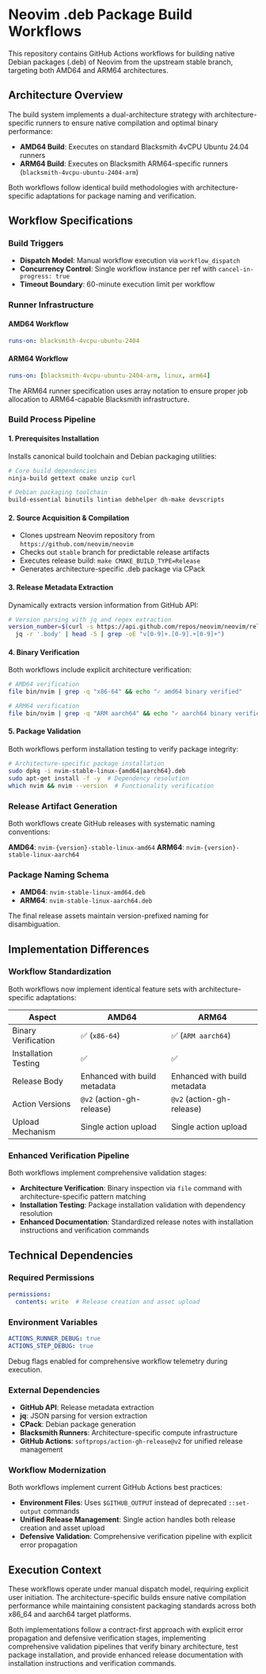 # Neovim .deb Package Build Workflows

This repository contains GitHub Actions workflows for building native Debian packages (.deb) of Neovim from the upstream stable branch, targeting both AMD64 and ARM64 architectures.

## Architecture Overview

The build system implements a dual-architecture strategy with architecture-specific runners to ensure native compilation and optimal binary performance:

- **AMD64 Build**: Executes on standard Blacksmith 4vCPU Ubuntu 24.04 runners
- **ARM64 Build**: Executes on Blacksmith ARM64-specific runners (`blacksmith-4vcpu-ubuntu-2404-arm`)

Both workflows follow identical build methodologies with architecture-specific adaptations for package naming and verification.

## Workflow Specifications

### Build Triggers
- **Dispatch Model**: Manual workflow execution via `workflow_dispatch`
- **Concurrency Control**: Single workflow instance per ref with `cancel-in-progress: true`
- **Timeout Boundary**: 60-minute execution limit per workflow

### Runner Infrastructure

#### AMD64 Workflow
```yaml
runs-on: blacksmith-4vcpu-ubuntu-2404
```

#### ARM64 Workflow
```yaml
runs-on: [blacksmith-4vcpu-ubuntu-2404-arm, linux, arm64]
```

The ARM64 runner specification uses array notation to ensure proper job allocation to ARM64-capable Blacksmith infrastructure.

### Build Process Pipeline

#### 1. Prerequisites Installation
Installs canonical build toolchain and Debian packaging utilities:
```bash
# Core build dependencies
ninja-build gettext cmake unzip curl

# Debian packaging toolchain
build-essential binutils lintian debhelper dh-make devscripts
```

#### 2. Source Acquisition & Compilation
- Clones upstream Neovim repository from `https://github.com/neovim/neovim`
- Checks out `stable` branch for predictable release artifacts
- Executes release build: `make CMAKE_BUILD_TYPE=Release`
- Generates architecture-specific .deb package via CPack

#### 3. Release Metadata Extraction
Dynamically extracts version information from GitHub API:
```bash
# Version parsing with jq and regex extraction
version_number=$(curl -s https://api.github.com/repos/neovim/neovim/releases/tags/stable | \
  jq -r '.body' | head -5 | grep -oE "v[0-9]+.[0-9].+[0-9]+")
```

#### 4. Binary Verification
Both workflows include explicit architecture verification:
```bash
# AMD64 verification
file bin/nvim | grep -q "x86-64" && echo "✓ amd64 binary verified"

# ARM64 verification
file bin/nvim | grep -q "ARM aarch64" && echo "✓ aarch64 binary verified"
```

#### 5. Package Validation
Both workflows perform installation testing to verify package integrity:
```bash
# Architecture-specific package installation
sudo dpkg -i nvim-stable-linux-{amd64|aarch64}.deb
sudo apt-get install -f -y  # Dependency resolution
which nvim && nvim --version  # Functionality verification
```

### Release Artifact Generation

Both workflows create GitHub releases with systematic naming conventions:

**AMD64**: `nvim-{version}-stable-linux-amd64`
**ARM64**: `nvim-{version}-stable-linux-aarch64`

### Package Naming Schema
- **AMD64**: `nvim-stable-linux-amd64.deb`
- **ARM64**: `nvim-stable-linux-aarch64.deb`

The final release assets maintain version-prefixed naming for disambiguation.

## Implementation Differences

### Workflow Standardization

Both workflows now implement identical feature sets with architecture-specific adaptations:

| Aspect | AMD64 | ARM64 |
|--------|-------|--------|
| Binary Verification | ✅ (`x86-64`) | ✅ (`ARM aarch64`) |
| Installation Testing | ✅ | ✅ |
| Release Body | Enhanced with build metadata | Enhanced with build metadata |
| Action Versions | `@v2` (action-gh-release) | `@v2` (action-gh-release) |
| Upload Mechanism | Single action upload | Single action upload |

### Enhanced Verification Pipeline

Both workflows implement comprehensive validation stages:
- **Architecture Verification**: Binary inspection via `file` command with architecture-specific pattern matching
- **Installation Testing**: Package installation validation with dependency resolution
- **Enhanced Documentation**: Standardized release notes with installation instructions and verification commands

## Technical Dependencies

### Required Permissions
```yaml
permissions:
  contents: write  # Release creation and asset upload
```

### Environment Variables
```yaml
ACTIONS_RUNNER_DEBUG: true
ACTIONS_STEP_DEBUG: true
```

Debug flags enabled for comprehensive workflow telemetry during execution.

### External Dependencies
- **GitHub API**: Release metadata extraction
- **jq**: JSON parsing for version extraction
- **CPack**: Debian package generation
- **Blacksmith Runners**: Architecture-specific compute infrastructure
- **GitHub Actions**: `softprops/action-gh-release@v2` for unified release management

### Workflow Modernization

Both workflows implement current GitHub Actions best practices:
- **Environment Files**: Uses `$GITHUB_OUTPUT` instead of deprecated `::set-output` commands
- **Unified Release Management**: Single action handles both release creation and asset upload
- **Defensive Validation**: Comprehensive verification pipeline with explicit error propagation

## Execution Context

These workflows operate under manual dispatch model, requiring explicit user initiation. The architecture-specific builds ensure native compilation performance while maintaining consistent packaging standards across both x86_64 and aarch64 target platforms.

Both implementations follow a contract-first approach with explicit error propagation and defensive verification stages, implementing comprehensive validation pipelines that verify binary architecture, test package installation, and provide enhanced release documentation with installation instructions and verification commands.

